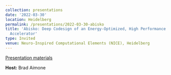 ```yaml
---
collection: presentations
date: '2022-03-30'
location: Heidelberg
permalink: /presentations/2022-03-30-abisko
title: 'Abisko: Deep Codesign of an Energy-Optimized, High Performance Neuromorhpic
  Accelerator'
type: Invited
venue: Neuro-Inspired Computational Elements (NICE), Heidelberg
---
```


[Presentation materials](https://niceworkshop.org/)


**Host:** Brad Aimone
